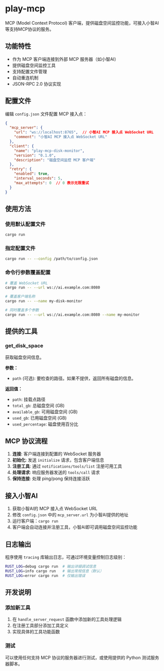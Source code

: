 # play-mcp

MCP (Model Context Protocol) 客户端，提供磁盘空间监控功能，可接入小智AI等支持MCP协议的服务。

## 功能特性

- 作为 MCP 客户端连接到外部 MCP 服务器（如小智AI）
- 提供磁盘空间监控工具
- 支持配置文件管理
- 自动重连机制
- JSON-RPC 2.0 协议实现

## 配置文件

编辑 `config.json` 文件配置 MCP 接入点：

```json
{
  "mcp_server": {
    "url": "ws://localhost:8765",  // 小智AI MCP 接入点 WebSocket URL
    "comment": "小智AI MCP 接入点 WebSocket URL"
  },
  "client": {
    "name": "play-mcp-disk-monitor",
    "version": "0.1.0",
    "description": "磁盘空间监控 MCP 客户端"
  },
  "retry": {
    "enabled": true,
    "interval_seconds": 5,
    "max_attempts": 0  // 0 表示无限重试
  }
}
```

## 使用方法

### 使用默认配置文件

```bash
cargo run
```

### 指定配置文件

```bash
cargo run -- --config /path/to/config.json
```

### 命令行参数覆盖配置

```bash
# 覆盖 WebSocket URL
cargo run -- --url ws://ai.example.com:8080

# 覆盖客户端名称
cargo run -- --name my-disk-monitor

# 同时覆盖多个参数
cargo run -- --url ws://ai.example.com:8080 --name my-monitor
```

## 提供的工具

### get_disk_space

获取磁盘空间信息。

**参数：**
- `path` (可选): 要检查的路径。如果不提供，返回所有磁盘的信息。

**返回值：**
- `path`: 挂载点路径
- `total_gb`: 总磁盘空间 (GB)
- `available_gb`: 可用磁盘空间 (GB)
- `used_gb`: 已用磁盘空间 (GB)
- `used_percentage`: 磁盘使用百分比

## MCP 协议流程

1. **连接**: 客户端连接到配置的 WebSocket 服务器
2. **初始化**: 发送 `initialize` 请求，包含客户端信息
3. **注册工具**: 通过 `notifications/tools/list` 注册可用工具
4. **处理请求**: 响应服务器发送的 `tools/call` 请求
5. **保持连接**: 处理 ping/pong 保持连接活跃

## 接入小智AI

1. 获取小智AI的 MCP 接入点 WebSocket URL
2. 修改 `config.json` 中的 `mcp_server.url` 为小智AI提供的地址
3. 运行客户端：`cargo run`
4. 客户端会自动连接并注册工具，小智AI即可调用磁盘空间监控功能

## 日志输出

程序使用 `tracing` 库输出日志，可通过环境变量控制日志级别：

```bash
RUST_LOG=debug cargo run  # 输出详细调试信息
RUST_LOG=info cargo run   # 输出常规信息（默认）
RUST_LOG=error cargo run  # 仅输出错误
```

## 开发说明

### 添加新工具

1. 在 `handle_server_request` 函数中添加新的工具处理逻辑
2. 在注册工具部分添加工具定义
3. 实现具体的工具功能函数

### 测试

可以使用任何支持 MCP 协议的服务器进行测试，或使用提供的 Python 测试服务器脚本。